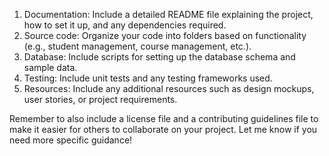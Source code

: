 1. Documentation: Include a detailed README file explaining the project, how to set it up, and any dependencies required.
2. Source code: Organize your code into folders based on functionality (e.g., student management, course management, etc.).
3. Database: Include scripts for setting up the database schema and sample data.
4. Testing: Include unit tests and any testing frameworks used.
5. Resources: Include any additional resources such as design mockups, user stories, or project requirements.

Remember to also include a license file and a contributing guidelines file to make it easier for others to collaborate on your project. Let me know if you need more specific guidance!
